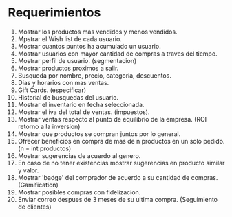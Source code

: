 # Requerimientos

1. Mostrar los productos mas vendidos y menos vendidos.
2. Mpstrar el Wish list de cada usuario.
3. Mostrar cuantos puntos ha acumulado un usuario.
4. Mostrar usuarios con mayor cantidad de compras a traves del tiempo.
5. Mostrar perfil de usuario. (segmentacion)
6. Mostrar productos proximos a salir.
7. Busqueda por nombre, precio, categoria, descuentos.
8. Dias y horarios con mas ventas.
9. Gift Cards. (especificar) 
10. Historial de busquedas del usuario.
11. Mostrar el inventario en fecha seleccionada.
12. Mostrar el iva del total de ventas. (impuestos). 
13. Mostrar ventas respecto al punto de equilibrio de la empresa. (ROI retorno a la inversion)
14. Mostrar que productos se compran juntos por lo general.
15. Ofrecer beneficios en compra de mas de n productos en un solo pedido. (n = int productos)
16. Mostrar sugerencias de acuerdo al genero.
17. En caso de no tener existencias mostrar sugerencias en producto similar y valor.
18. Mostrar 'badge' del comprador de acuerdo a su cantidad de compras. (Gamification)
19. Mostrar posibles compras con fidelizacion.
20. Enviar correo despues de 3 meses de su ultima compra. (Seguimiento de clientes)




